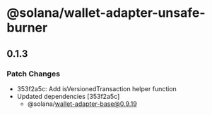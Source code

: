# @solana/wallet-adapter-unsafe-burner

## 0.1.3

### Patch Changes

-   353f2a5c: Add isVersionedTransaction helper function
-   Updated dependencies [353f2a5c]
    -   @solana/wallet-adapter-base@0.9.19
